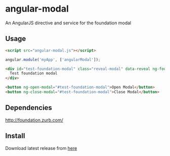 angular-modal
=============

An AngularJS directive and service for the foundation modal

## Usage

```html
<script src="angular-modal.js"></script>
```
```js
angular.module('myApp', ['angularModal']);
```

```html
<div id="test-foundation-modal" class="reveal-modal" data-reveal ng-foundation-modal>
  Test foundation modal
</div>

<button ng-open-modal="#test-foundation-modal">Open Modal</button>
<button ng-close-modal="#test-foundation-modal">Close Modal</button>
```

## Dependencies

http://foundation.zurb.com/

## Install

Download latest release from [here](https://github.com/aklaiber/angular-modal/tree/master/build)
